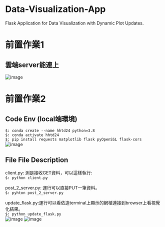 # Data-Visualization-App 
Flask Application for Data Visualization with Dynamic Plot Updates.

# 前置作業1
## 雲端server能連上 
![image](https://github.com/user-attachments/assets/56aab720-85da-4158-baf0-d1aec7c2828c) 

# 前置作業2
## Code Env (local端環境)   
`$: conda create --name hhtd24 python=3.8`   
`$: conda activate hhtd24`   
`$: pip install requests matplotlib flask pyOpenSSL flask-cors`   
![image](https://github.com/user-attachments/assets/39fe0513-08c2-438d-9b78-f136be4209e7)  


## File File Description 
client.py: 測是接收GET資料，可以這樣執行:    
`$: python client.py`   

post_2_server.py: 運行可以直接PUT一筆資料。    
`$: pyhton post_2_server.py`    

update_flask.py:運行可以看依造terminal上顯示的網植連接到browser上看視覺化結果。    
`$: python update_flask.py`    
![image](https://github.com/user-attachments/assets/da1ff787-d239-4058-832a-33e35e10ba48) 
![image](https://github.com/user-attachments/assets/420200c3-5a21-492a-9118-755cec7b9dd4) 

